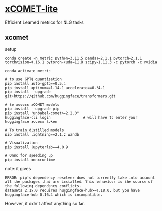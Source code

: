 # [xCOMET-lite](https://arxiv.org/abs/2406.14553)
Efficient Learned metrics for NLG tasks


## xcomet

setup
```
conda create -n metric python=3.11.5 pandas=2.1.1 pytorch=2.1.1 torchvision=0.16.1 pytorch-cuda=11.8 scipy=1.11.3 -c pytorch -c nvidia

conda activate metric

# to use GPTQ quantization
pip install auto-gptq==0.5.1
pip install optimum==1.14.1 accelerate==0.24.1
pip install --upgrade git+https://github.com/huggingface/transformers.git

# to access xCOMET models
pip install --upgrade pip
pip install "unbabel-comet>=2.2.0"
huggingface-cli login               # will have to enter your huggingface access token

# To train distilled models
pip install lightning==2.1.2 wandb

# Visualization
pip install jupyterlab==4.0.9

# Onnx for speeding up
pip install onnxruntime
```

note: it gives 
```
ERROR: pip's dependency resolver does not currently take into account all the packages that are installed. This behaviour is the source of the following dependency conflicts.
datasets 2.15.0 requires huggingface-hub>=0.18.0, but you have huggingface-hub 0.16.4 which is incompatible.
```
However, it didn't affect anything so far.
